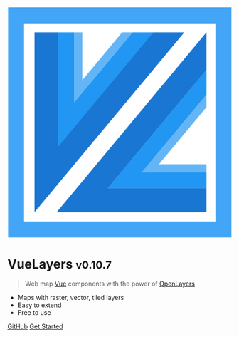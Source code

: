<!-- _coverpage.md -->

<img class="logo" src="/_media/logo.svg" data-origin="_media/logo.svg" alt="VueLayers Logo" />

# VueLayers <small>v0.10.7</small>

> Web map [Vue](https://vuejs.org/ "Vue Homepage") components with the power of [OpenLayers](https://openlayers.org/ "OpenLayers Homepage")

* Maps with raster, vector, tiled layers
* Easy to extend
* Free to use

[GitHub](https://github.com/ghettovoice/vuelayers/)
[Get Started](#vuelayers)
